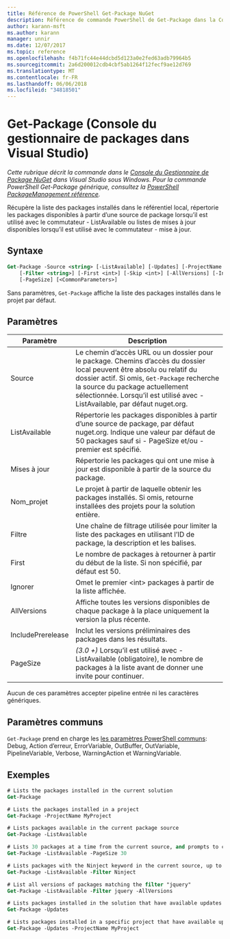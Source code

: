 ```yaml
---
title: Référence de PowerShell Get-Package NuGet
description: Référence de commande PowerShell de Get-Package dans la Console du Gestionnaire de Package NuGet dans Visual Studio.
author: karann-msft
ms.author: karann
manager: unnir
ms.date: 12/07/2017
ms.topic: reference
ms.openlocfilehash: f4b71fc44e44dcbd5d123a0e2fed63adb79964b5
ms.sourcegitcommit: 2a6d200012cdb4cbf5ab1264f12fecf9ae12d769
ms.translationtype: MT
ms.contentlocale: fr-FR
ms.lasthandoff: 06/06/2018
ms.locfileid: "34818501"
---
```

# <a name="get-package-package-manager-console-in-visual-studio"></a>Get-Package (Console du gestionnaire de packages dans Visual Studio)

*Cette rubrique décrit la commande dans le [Console du Gestionnaire de Package NuGet](package-manager-console.md) dans Visual Studio sous Windows. Pour la commande PowerShell Get-Package générique, consultez la [PowerShell PackageManagement référence](/powershell/module/packagemanagement/?view=powershell-6).*

Récupère la liste des packages installés dans le référentiel local, répertorie les packages disponibles à partir d’une source de package lorsqu’il est utilisé avec le commutateur - ListAvailable ou listes de mises à jour disponibles lorsqu’il est utilisé avec le commutateur - mise à jour.

## <a name="syntax"></a>Syntaxe

```ps
Get-Package -Source <string> [-ListAvailable] [-Updates] [-ProjectName <string>]
    [-Filter <string>] [-First <int>] [-Skip <int>] [-AllVersions] [-IncludePrerelease]
    [-PageSize] [<CommonParameters>]
```

Sans paramètres, `Get-Package` affiche la liste des packages installés dans le projet par défaut.

## <a name="parameters"></a>Paramètres

| Paramètre | Description |
| --- | --- |
| Source | Le chemin d’accès URL ou un dossier pour le package. Chemins d’accès du dossier local peuvent être absolu ou relatif du dossier actif. Si omis, `Get-Package` recherche la source du package actuellement sélectionnée. Lorsqu’il est utilisé avec - ListAvailable, par défaut nuget.org. |
| ListAvailable | Répertorie les packages disponibles à partir d’une source de package, par défaut nuget.org. Indique une valeur par défaut de 50 packages sauf si - PageSize et/ou - premier est spécifié. |
| Mises à jour | Répertorie les packages qui ont une mise à jour est disponible à partir de la source du package. |
| Nom_projet | Le projet à partir de laquelle obtenir les packages installés. Si omis, retourne installées des projets pour la solution entière. |
| Filtre | Une chaîne de filtrage utilisée pour limiter la liste des packages en utilisant l’ID de package, la description et les balises. |
| First | Le nombre de packages à retourner à partir du début de la liste. Si non spécifié, par défaut est 50. |
| Ignorer | Omet le premier &lt;int&gt; packages à partir de la liste affichée.  |
| AllVersions | Affiche toutes les versions disponibles de chaque package à la place uniquement la version la plus récente. |
| IncludePrerelease | Inclut les versions préliminaires des packages dans les résultats. |
| PageSize | *(3.0 +)*  Lorsqu’il est utilisé avec - ListAvailable (obligatoire), le nombre de packages à la liste avant de donner une invite pour continuer. |

Aucun de ces paramètres accepter pipeline entrée ni les caractères génériques.

## <a name="common-parameters"></a>Paramètres communs

`Get-Package` prend en charge les [les paramètres PowerShell communs](http://go.microsoft.com/fwlink/?LinkID=113216): Debug, Action d’erreur, ErrorVariable, OutBuffer, OutVariable, PipelineVariable, Verbose, WarningAction et WarningVariable.

## <a name="examples"></a>Exemples

```ps
# Lists the packages installed in the current solution
Get-Package

# Lists the packages installed in a project
Get-Package -ProjectName MyProject

# Lists packages available in the current package source
Get-Package -ListAvailable

# Lists 30 packages at a time from the current source, and prompts to continue if more are available
Get-Package -ListAvailable -PageSize 30

# Lists packages with the Ninject keyword in the current source, up to 50
Get-Package -ListAvailable -Filter Ninject

# List all versions of packages matching the filter "jquery"
Get-Package -ListAvailable -Filter jquery -AllVersions

# Lists packages installed in the solution that have available updates
Get-Package -Updates

# Lists packages installed in a specific project that have available updates
Get-Package -Updates -ProjectName MyProject
```
